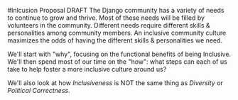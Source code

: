 #Inlcusion Proposal DRAFT
The Django community has a variety of needs to continue to grow and thrive. Most of these needs will be filled by volunteers in the community. Different needs require different skills & personalities among community members. An inclusive community culture maximizes the odds of having the different skills & personalities we need.

We'll start with "why", focusing on the functional benefits of being Inclusive. We'll then spend most of our time on the "how": what steps can each of us take to help foster a more inclusive culture around us?

We'll also look at how *Inclusiveness* is NOT the same thing as *Diversity* or *Political Correctness*.